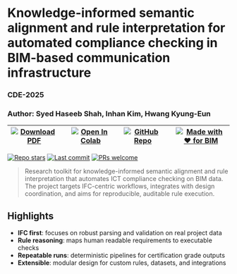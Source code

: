 # Knowledge-informed semantic alignment and rule interpretation for automated compliance checking in BIM-based communication infrastructure
### CDE-2025
### Author: Syed Haseeb Shah, Inhan Kim, Hwang Kyung-Eun

| [![Download PDF](https://img.shields.io/badge/Download-PDF-red?logo=adobeacrobatreader)](https://drive.google.com/file/d/1lwF9v--JdiKYn-DV61k12RA_uj9H3juI/view?usp=sharing) |     | [![Open In Colab](https://colab.research.google.com/assets/colab-badge.svg)](https://colab.research.google.com/drive/1UDvZ7ktPuauhdRbVy2aPTFi_OCaPOX8g?usp=sharing) |     | [![GitHub Repo](https://img.shields.io/badge/GitHub-Repo-blue?logo=github)](https://github.com/QuantumNovice/CDE-2025-conference-ifc) |     | [![Made with ❤️ for BIM](https://img.shields.io/badge/made%20for-BIM-red.svg)](#) |
| ---------------------------------------------------------------------------------------------------------------------------------------------------------------------------- | --- | ------------------------------------------------------------------------------------------------------------------------------------------------------------------- | --- | ------------------------------------------------------------------------------------------------------------------------------------- | --- | --------------------------------------------------------------------------------- |


[![Repo stars](https://img.shields.io/github/stars/QuantumNovice/CDE-2025-conferenec-ifc?style=flat&logo=github)](https://github.com/QuantumNovice/CDE-2025-conferenec-ifc/stargazers)
[![Last commit](https://img.shields.io/github/last-commit/QuantumNovice/CDE-2025-conferenec-ifc?style=flat)](https://github.com/QuantumNovice/CDE-2025-conferenec-ifc/commits)
[![PRs welcome](https://img.shields.io/badge/PRs-welcome-brightgreen.svg)](https://github.com/QuantumNovice/CDE-2025-conferenec-ifc/pulls)


> Research toolkit for knowledge-informed semantic alignment and rule interpretation that automates ICT compliance checking on BIM data. The project targets IFC-centric workflows, integrates with design coordination, and aims for reproducible, auditable rule execution.

## Highlights

- **IFC first**: focuses on robust parsing and validation on real project data  
- **Rule reasoning**: maps human readable requirements to executable checks  
- **Repeatable runs**: deterministic pipelines for certification grade outputs  
- **Extensible**: modular design for custom rules, datasets, and integrations
